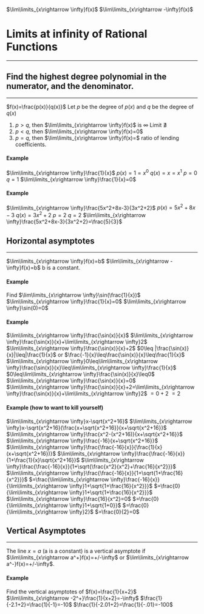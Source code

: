 $\lim\limits_{x\rightarrow \infty}f(x)$
$\lim\limits_{x\rightarrow -\infty}f(x)$

# Limits at infinity of Rational Functions
---
## Find the highest degree polynomial in the numerator, and the denominator.
---
$f(x)=\frac{p(x)}{q(x)}$
Let $p$ be the degree of $p(x)$ and $q$ be the degree of $q(x)$
1. $p>q$, then $\lim\limits_{x\rightarrow \infty}f(x)$ is $\infty$
	Limit $\nexists$
2. $p<q$, then $\lim\limits_{x\rightarrow \infty}f(x)=0$
3. $p=q$, then $\lim\limits_{x\rightarrow \infty}f(x)=$ ratio of lending coefficients.
#### Example
$\lim\limits_{x\rightarrow \infty}\frac{1}{x}$
	$p(x)=1=x^0$
	$q(x)=x=x^1$
	$p=0$
	$q=1$
	$\lim\limits_{x\rightarrow \infty}\frac{1}{x}=0$
#### Example
$\lim\limits_{x\rightarrow \infty}\frac{5x^2+8x-3}{3x^2+2}$
	$p(x)=5x^2+8x-3$
	$q(x)=3x^2+2$
	$p=2$
	$q=2$
	$\lim\limits_{x\rightarrow \infty}\frac{5x^2+8x-3}{3x^2+2}=\frac{5}{3}$
## Horizontal asymptotes
---
$\lim\limits_{x\rightarrow \infty}f(x)=b$
$\lim\limits_{x\rightarrow -\infty}f(x)=b$
b is a constant.
#### Example
Find $\lim\limits_{x\rightarrow \infty}\sin(\frac{1}{x})$
	$\lim\limits_{x\rightarrow \infty}\frac{1}{x}=0$
	$\lim\limits_{x\rightarrow \infty}\sin(0)=0$
#### Example
$\lim\limits_{x\rightarrow \infty}\frac{\sin(x)}{x}$
	$\lim\limits_{x\rightarrow \infty}\frac{\sin(x)}{x}+\lim\limits_{x\rightarrow \infty}2$
	$\lim\limits_{x\rightarrow \infty}\frac{\sin(x)}{x}+2$
	$0\leq |\frac{\sin(x)}{x}|\leq|\frac{1}{x}$ or $\frac{-1}{x}\leq\frac{\sin(x)}{x}\leq\frac{1}{x}$
	$\lim\limits_{x\rightarrow \infty}0\leq\lim\limits_{x\rightarrow \infty}\frac{\sin(x)}{x}\leq\lim\limits_{x\rightarrow \infty}\frac{1}{x}$
	$0\leq\lim\limits_{x\rightarrow \infty}\frac{\sin(x)}{x}\leq0$
	$\lim\limits_{x\rightarrow \infty}\frac{\sin(x)}{x}=0$
	$\lim\limits_{x\rightarrow \infty}\frac{\sin(x)}{x}+2=\lim\limits_{x\rightarrow \infty}\frac{\sin(x)}{x}+\lim\limits_{x\rightarrow \infty}2$
	$=0+2$
	$=2$
#### Example (how to want to kill yourself)
$\lim\limits_{x\rightarrow \infty}x-\sqrt{x^2+16}$
	$\lim\limits_{x\rightarrow \infty}x-\sqrt{x^2+16}(\frac{x+\sqrt{x^2+16}}{x+\sqrt{x^2+16}}$
	$\lim\limits_{x\rightarrow \infty}\frac{x^2-(x^2+16)}{x+\sqrt{x^2+16}}$
	$\lim\limits_{x\rightarrow \infty}\frac{-16}{x+\sqrt{x^2+16}}$
	$\lim\limits_{x\rightarrow \infty}\frac{\frac{-16}{x}}{\frac{1}{x}(x+\sqrt{x^2+16})}$
	$\lim\limits_{x\rightarrow \infty}\frac{\frac{-16}{x}}{1+\frac{1}{x}\sqrt{x^2+16}}$
	$\lim\limits_{x\rightarrow \infty}\frac{\frac{-16}{x}}{1+\sqrt{\frac{x^2}{x^2}+\frac{16}{x^2}}}$
	$\lim\limits_{x\rightarrow \infty}\frac{\frac{-16}{x}}{1+\sqrt{1+\frac{16}{x^2}}}$
	$=\frac{\lim\limits_{x\rightarrow \infty}\frac{-16}{x}}{\lim\limits_{x\rightarrow \infty}1+\sqrt{1+\frac{16}{x^2}}}$
	$=\frac{0}{\lim\limits_{x\rightarrow \infty}1+\sqrt{1+\frac{16}{x^2}}}$
	$\lim\limits_{x\rightarrow \infty}\frac{16}{x^2}=0$
	$=\frac{0}{\lim\limits_{x\rightarrow \infty}1+\sqrt{1+0}}$
	$=\frac{0}{\lim\limits_{x\rightarrow \infty}2}$
	$=\frac{0}{2}=0$
## Vertical Asymptotes
---
The line $x=a$ (a is a constant) is a vertical asymptote if $\lim\limits_{x\rightarrow a^+}f(x)=+/-\infty$ or $\lim\limits_{x\rightarrow a^-}f(x)=+/-\infty$.
#### Example
Find the vertical asymptotes of $f(x)=\frac{1}{x+2}$
	$\lim\limits_{x\rightarrow -2^+}\frac{1}{x+2}=-\infty$
	$\frac{1}{-2.1+2}=\frac{1}{-1}=-10$
	$\frac{1}{-2.01+2}=\frac{1}{-.01}=-100$
	